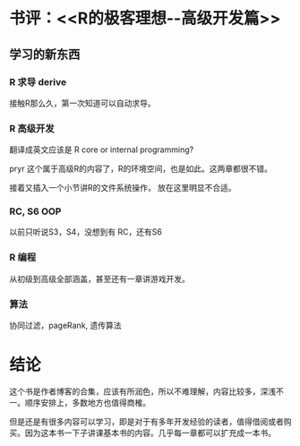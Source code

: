 # 书评：<<R的极客理想--高级开发篇>>

## 学习的新东西

### R 求导 derive

接触R那么久，第一次知道可以自动求导。

### R 高级开发

翻译成英文应该是 R core or internal programming?

pryr 这个属于高级R的内容了，R的环境空间，也是如此。这两章都很不错。

接着又插入一个小节讲R的文件系统操作， 放在这里明显不合适。


### RC, S6 OOP

以前只听说S3，S4，没想到有 RC，还有S6

### R 编程

从初级到高级全部涵盖，甚至还有一章讲游戏开发。

### 算法

协同过滤，pageRank, 遗传算法

# 结论

这个书是作者博客的合集，应该有所润色，所以不难理解，内容比较多，深浅不一。顺序安排上，多数地方也值得商榷。

但是还是有很多内容可以学习，即是对于有多年开发经验的读者，值得借阅或者购买。因为这本书一下子讲课基本书的内容。几乎每一章都可以扩充成一本书。

